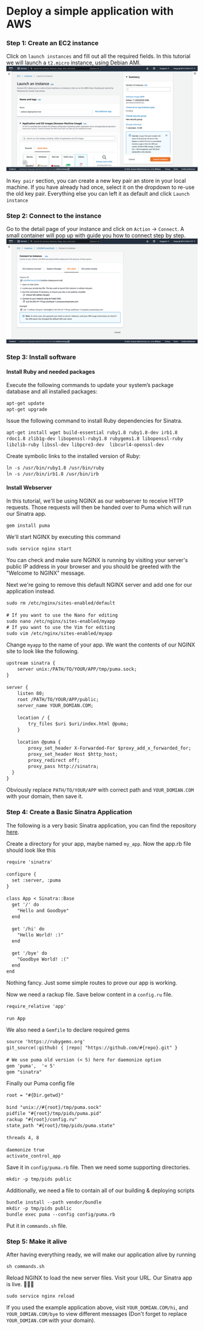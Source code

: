 # Deploy a simple application with AWS

### Step 1: Create an EC2 instance
Click on `launch instances` and fill out all the required fields. In this tutorial we will launch a `t2.micro` instance, using Debian AMI.
![Create an instance](./images/1.png "Create an instance")

In `Key pair` section, you can create a new key pair an store in your local machine. If you have already had once, select it on the dropdown to re-use the old key pair. Everything else you can left it as default and click `Launch instance`

### Step 2: Connect to the instance
Go to the detail page of your instance and click on `Action` -> `Connect`. A small container will pop up with guide you how to connect step by step.
![Create an instance](./images/2.png "Create an instance")

### Step 3: Install software
#### Install Ruby and needed packages
Execute the following commands to update your system’s package database and all installed packages:
```
apt-get update
apt-get upgrade
```

Issue the following command to install Ruby dependencies for Sinatra.
```
apt-get install wget build-essential ruby1.8 ruby1.8-dev irb1.8 rdoc1.8 zlib1g-dev libopenssl-ruby1.8 rubygems1.8 libopenssl-ruby libzlib-ruby libssl-dev libpcre3-dev  libcurl4-openssl-dev
```

Create symbolic links to the installed version of Ruby:
```
ln -s /usr/bin/ruby1.8 /usr/bin/ruby
ln -s /usr/bin/irb1.8 /usr/bin/irb
```

#### Install Webserver
In this tutorial, we'll be using NGINX as our webserver to receive HTTP requests. Those requests will then be handed over to Puma which will run our Sinatra app.
```
gem install puma
```

We'll start NGINX by executing this command
```
sudo service nginx start
```

You can check and make sure NGINX is running by visiting your server's public IP address in your browser and you should be greeted with the "Welcome to NGINX" message.

Next we're going to remove this default NGINX server and add one for our application instead.
```
sudo rm /etc/nginx/sites-enabled/default

# If you want to use the Nano for editing
sudo nano /etc/nginx/sites-enabled/myapp
# If you want to use the Vim for editing
sudo vim /etc/nginx/sites-enabled/myapp
```

Change `myapp` to the name of your app.
We want the contents of our NGINX site to look like the following.
```
upstream sinatra {
    server unix:/PATH/TO/YOUR/APP/tmp/puma.sock;
}

server {
    listen 80;
    root /PATH/TO/YOUR/APP/public;
    server_name YOUR_DOMIAN.COM;

    location / {
        try_files $uri $uri/index.html @puma;
    }

    location @puma {
        proxy_set_header X-Forwarded-For $proxy_add_x_forwarded_for;
        proxy_set_header Host $http_host;
        proxy_redirect off;
        proxy_pass http://sinatra;
  }
}
```
Obviously replace `PATH/TO/YOUR/APP` with correct path and `YOUR_DOMIAN.COM` with your domain, then save it.

### Step 4: Create a Basic Sinatra Application
The following is a very basic Sinatra application, you can find the repository [here](https://github.com/nathan-phan-goldenowl/simple_sinatra_app).

Create a directory for your app, maybe named `my_app`. Now the app.rb file should look like this
```
require 'sinatra'

configure {
  set :server, :puma
}

class App < Sinatra::Base
  get '/' do
    "Hello and Goodbye"
  end

  get '/hi' do
    "Hello World! :)"
  end

  get '/bye' do
    "Goodbye World! :("
  end
end
```
Nothing fancy. Just some simple routes to prove our app is working.

Now we need a rackup file. Save below content in a `config.ru` file.
```
require_relative 'app'

run App
```

We also need a `Gemfile` to declare required gems
```
source 'https://rubygems.org'
git_source(:github) { |repo| "https://github.com/#{repo}.git" }

# We use puma old version (< 5) here for daemonize option
gem 'puma',  '< 5'
gem "sinatra"
```

Finally our Puma config file
```
root = "#{Dir.getwd}"

bind "unix://#{root}/tmp/puma.sock"
pidfile "#{root}/tmp/pids/puma.pid"
rackup "#{root}/config.ru"
state_path "#{root}/tmp/pids/puma.state"

threads 4, 8

daemonize true
activate_control_app
```

Save it in `config/puma.rb` file. Then we need some supporting directories.
```
mkdir -p tmp/pids public
```

Additionally, we need a file to contain all of our building & deploying scripts
```
bundle install --path vendor/bundle
mkdir -p tmp/pids public
bundle exec puma --config config/puma.rb
```
Put it in `commands.sh` file.

### Step 5: Make it alive
After having everything ready, we will make our application alive by running
```
sh commands.sh
```

Reload NGINX to load the new server files. Visit your URL. Our Sinatra app is live. 🎉🎉🎉
```
sudo service nginx reload
```
If you used the example application above, visit `YOUR_DOMIAN.COM/hi`, and `YOUR_DOMIAN.COM/bye` to view different messages (Don't forget to replace `YOUR_DOMIAN.COM` with your domain).
